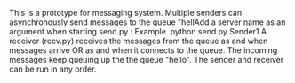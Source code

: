 This is a prototype for messaging system. Multiple senders can asynchronously send messages to the queue "hellAdd a server name as an argument when starting send.py : Example. python send.py Sender1
A receiver (recv.py) receives the messages from the queue as and when messages arrive OR as and when it connects to the queue. The incoming messages keep queuing up the the queue "hello".
The sender and receiver can be run in any order.
